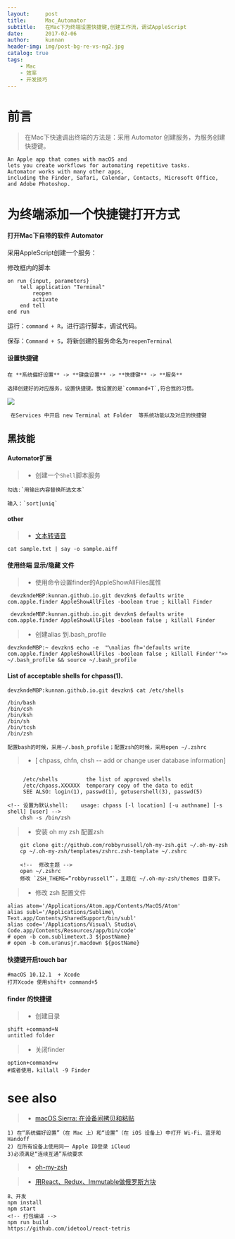 ```yaml
---
layout:     post
title:      Mac_Automator
subtitle:   在Mac下为终端设置快捷键,创建工作流，调试AppleScript
date:       2017-02-06
author:     kunnan
header-img: img/post-bg-re-vs-ng2.jpg
catalog: true
tags:
    - Mac
    - 效率
    - 开发技巧
---
```


# 前言

>在Mac下快速调出终端的方法是：采用 Automator 创建服务，为服务创建快捷键。

```
An Apple app that comes with macOS and
lets you create workflows for automating repetitive tasks. 
Automator works with many other apps, 
including the Finder, Safari, Calendar, Contacts, Microsoft Office, and Adobe Photoshop.
```

# 为终端添加一个快捷键打开方式

#### 打开Mac下自带的软件 **Automator**


采用AppleScript创建一个服务：


修改框内的脚本

```
on run {input, parameters}
	tell application "Terminal"
		reopen
		activate
	end tell
end run

```
运行：`command + R`，进行运行脚本，调试代码。

保存：`Command + S`，将新创建的服务命名为`reopenTerminal`

#### 设置快捷键

```
在 **系统偏好设置** -> **键盘设置** -> **快捷键** -> **服务**

选择创建好的对应服务，设置快捷键。我设置的是`command+T`,符合我的习惯。
```

![](https://ws3.sinaimg.cn/large/006tKfTcgy1fqk1u7u2rcj30ha083dhf.jpg)

```
 在Services 中开启 new Terminal at Folder  等系统功能以及对应的快捷键
```

## 黑技能

#### Automator扩展

>* 创建一个`Shell`脚本服务

```
勾选:`用输出内容替换所选文本`

输入：`sort|uniq` 
```

#### other

>* [文本转语音](http://25.io/toau/)

```
cat sample.txt | say -o sample.aiff
```


#### 使用终端 显示/隐藏 文件

>* 使用命令设置finder的AppleShowAllFiles属性

```
 devzkndeMBP:kunnan.github.io.git devzkn$ defaults write com.apple.finder AppleShowAllFiles -boolean true ; killall Finder

 devzkndeMBP:kunnan.github.io.git devzkn$ defaults write com.apple.finder AppleShowAllFiles -boolean false ; killall Finder
```

>* 创建alias 到.bash_profile

```
devzkndeMBP:~ devzkn$ echo -e  "\nalias fh='defaults write com.apple.finder AppleShowAllFiles -boolean false ; killall Finder'">> ~/.bash_profile && source ~/.bash_profile

```


####  List of acceptable shells for chpass(1).

```
devzkndeMBP:kunnan.github.io.git devzkn$ cat /etc/shells

/bin/bash
/bin/csh
/bin/ksh
/bin/sh
/bin/tcsh
/bin/zsh

配置bash的时候，采用~/.bash_profile；配置zsh的时候，采用open ~/.zshrc 
```

>* [ chpass, chfn, chsh -- add or change user database information]

```

     /etc/shells         the list of approved shells
     /etc/chpass.XXXXXX  temporary copy of the data to edit
     SEE ALSO: login(1), passwd(1), getusershell(3), passwd(5)  

<!-- 设置为默认shell:    usage: chpass [-l location] [-u authname] [-s shell] [user] -->
    chsh -s /bin/zsh

```

>* 安装 oh my zsh 配置zsh

```
	git clone git://github.com/robbyrussell/oh-my-zsh.git ~/.oh-my-zsh
	cp ~/.oh-my-zsh/templates/zshrc.zsh-template ~/.zshrc

	<!--  修改主题 -->
	open ~/.zshrc 
	修改 `ZSH_THEME=”robbyrussell”`，主题在 ~/.oh-my-zsh/themes 目录下。
```

>* 修改 zsh 配置文件

```
alias atom='/Applications/Atom.app/Contents/MacOS/Atom'
alias subl='/Applications/Sublime\ Text.app/Contents/SharedSupport/bin/subl'
alias code='/Applications/Visual\ Studio\ Code.app/Contents/Resources/app/bin/code'
# open -b com.sublimetext.3 ${postName}
# open -b com.uranusjr.macdown ${postName}
```


#### 快捷键开启touch bar

```
#macOS 10.12.1  + Xcode
打开Xcode 使用shift+ command+5
```

#### finder 的快捷键

>* 创建目录

```
shift +command+N 
untitled folder
```

>* 关闭finder

```
option+command+w
#或者使用，killall -9 Finder
```

# see also

>* [macOS Sierra: 在设备间拷贝和粘贴](https://support.apple.com/kb/PH25168?locale=zh_CN&viewlocale=zh_CN)

```
1) 在“系统偏好设置”（在 Mac 上）和“设置”（在 iOS 设备上）中打开 Wi-Fi、蓝牙和 Handoff
2) 在所有设备上使用同一 Apple ID登录 iCloud
3)必须满足“连续互通”系统要求

```

>* [oh-my-zsh](https://github.com/robbyrussell/oh-my-zsh/wiki/themes)

>* [用React、Redux、Immutable做俄罗斯方块](https://github.com/chvin/react-tetris)

```
8、开发
npm install
npm start
<!-- 打包编译 -->
npm run build
https://github.com/idetool/react-tetris
```

